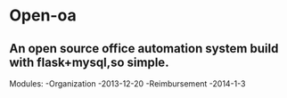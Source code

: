 Open-oa
==
An open source office automation system build with flask+mysql,so simple.
--
Modules:
-Organization  -2013-12-20
-Reimbursement -2014-1-3
